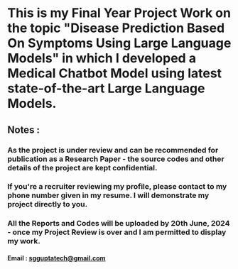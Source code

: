 # This is my Final Year Project Work on the topic "Disease Prediction Based On Symptoms Using Large Language Models" in which I developed a Medical Chatbot Model using latest state-of-the-art Large Language Models.

## Notes :
### As the project is under review and can be recommended for publication as a Research Paper - the source codes and other details of the project are kept confidential.
### If you're a recruiter reviewing my profile, please contact to my phone number given in my resume. I will demonstrate my project directly to you.
### All the Reports and Codes will be uploaded by 20th June, 2024 - once my Project Review is over and I am permitted to display my work.
#### Email : sgguptatech@gmail.com
